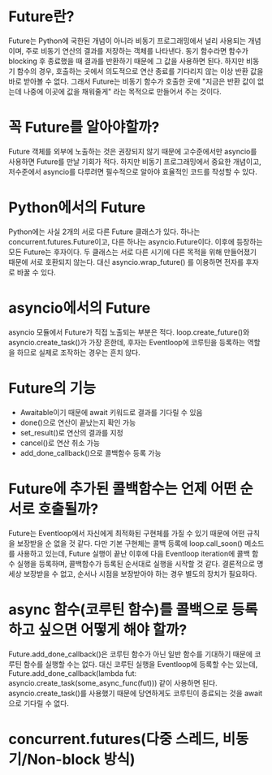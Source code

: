 # Future란?
Future는 Python에 국한된 개념이 아니라 비동기 프로그래밍에서 널리 사용되는 개념이며, 주로 비동기 연산의 결과를 저장하는 객체를 나타낸다.
동기 함수라면 함수가 blocking 후 종료했을 때 결과를 반환하기 때문에 그 값을 사용하면 된다. 하지만 비동기 함수의 경우, 호출하는 곳에서 의도적으로 연산 종료를 기다리지 않는 이상 반환 값을 바로 받아볼 수 없다. 그래서 Future는 비동기 함수가 호출한 곳에 "지금은 반환 값이 없는데 나중에 이곳에 값을 채워줄게" 라는 목적으로 만들어서 주는 것이다.

# 꼭 Future를 알아야할까?
Future 객체를 외부에 노출하는 것은 권장되지 않기 때문에 고수준에서만 asyncio를 사용하면 Future를 만날 기회가 적다. 하지만 비동기 프로그래밍에서 중요한 개념이고, 저수준에서 asyncio를 다루려면 필수적으로 알아야 효율적인 코드를 작성할 수 있다.

# Python에서의 Future
Python에는 사실 2개의 서로 다른 Future 클래스가 있다. 하나는 concurrent.futures.Future이고, 다른 하나는 asyncio.Future이다. 이후에 등장하는 모든 Future는 후자이다. 두 클래스는 서로 다른 시기에 다른 목적을 위해 만들어졌기 때문에 서로 호환되지 않는다. 대신 asyncio.wrap_future() 를 이용하면 전자를 후자로 바꿀 수 있다.

# asyncio에서의 Future
asyncio 모듈에서 Future가 직접 노출되는 부분은 적다.
loop.create_future()와 asyncio.create_task()가 가장 흔한데, 후자는 Eventloop에 코루틴을 등록하는 역할을 하므로 실제로 조작하는 경우는 흔치 않다.

# Future의 기능
- Awaitable이기 때문에 await 키워드로 결과를 기다릴 수 있음
- done()으로 연산이 끝났는지 확인 가능
- set_result()로 연산의 결과를 지정
- cancel()로 연산 취소 가능
- add_done_callback()으로 콜백함수 등록 가능

# Future에 추가된 콜백함수는 언제 어떤 순서로 호출될까?
Future는 Eventloop에서 자신에게 최적화된 구현체를 가질 수 있기 때문에 어떤 규칙을 보장받을 순 없을 것 같다. 다만 기본 구현체는 콜백 등록에 loop.call_soon() 메소드를 사용하고 있는데, Future 실행이 끝난 이후에 다음 Eventloop iteration에 콜백 함수 실행을 등록하며, 콜백함수가 등록된 순서대로 실행을 시작할 것 같다. 결론적으로 명세상 보장받을 수 없고, 순서나 시점을 보장받아야 하는 경우 별도의 장치가 필요하다.

# async 함수(코루틴 함수)를 콜백으로 등록하고 싶으면 어떻게 해야 할까?
Future.add_done_callback()은 코루틴 함수가 아닌 일반 함수를 기대하기 때문에 코루틴 함수를 실행할 수는 없다. 대신 코루틴 실행을 Eventloop에 등록할 수는 있는데, Future.add_done_callback(lambda fut: asyncio.create_task(some_async_func(fut))) 같이 사용하면 된다.
asyncio.create_task()를 사용했기 때문에 당연하게도 코루틴이 종료되는 것을 await으로 기다릴 수 없다.

# concurrent.futures(다중 스레드, 비동기/Non-block 방식)

